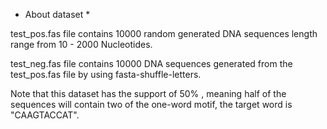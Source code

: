 * About dataset *

test_pos.fas file contains 10000 random generated DNA sequences length range from 10 - 2000 Nucleotides.

test_neg.fas file contains 10000 DNA sequences generated from the test_pos.fas file by using fasta-shuffle-letters.

Note that this dataset has the support of 50% , meaning half of the sequences will contain two of the one-word motif, the target word is "CAAGTACCAT". 